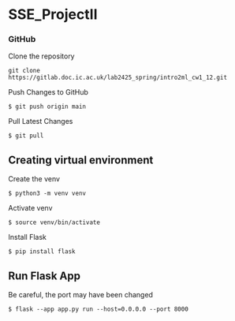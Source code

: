 # SSE_ProjectII

### GitHub
Clone the repository
```
git clone https://gitlab.doc.ic.ac.uk/lab2425_spring/intro2ml_cw1_12.git
```
Push Changes to GitHub
```
$ git push origin main
```

Pull Latest Changes
```
$ git pull
```


## Creating virtual environment
Create the venv
```
$ python3 -m venv venv
```

Activate venv
```
$ source venv/bin/activate
```

Install Flask
```
$ pip install flask
```

## Run Flask App
Be careful, the port may have been changed
```
$ flask --app app.py run --host=0.0.0.0 --port 8000
```

